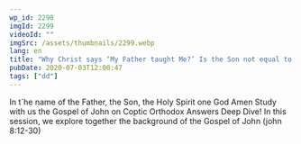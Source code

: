 ```yaml
---
wp_id: 2298
imgId: 2299
videoId: ""
imgSrc: /assets/thumbnails/2299.webp
lang: en
title: "Why Christ says ‘My Father taught Me?’ Is the Son not equal to the Father? by Fr. Gabriel Wissa"
pubDate: 2020-07-03T12:00:47
tags: ["dd"]
---
```


<p>In t`he name of the Father, the Son, the Holy Spirit one God Amen Study with us the Gospel of John on Coptic Orthodox Answers Deep Dive! In this session, we explore together the background of the Gospel of John (john 8:12-30)</p>
<p>&nbsp;</p>
